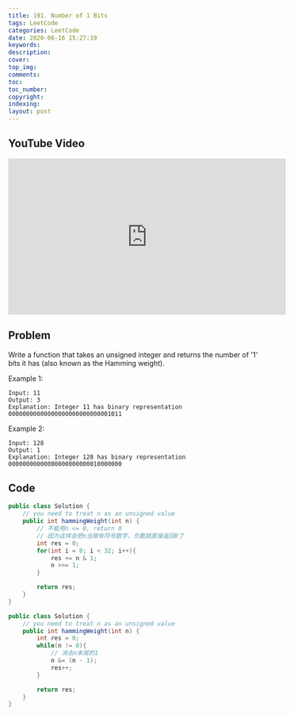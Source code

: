 ```yaml
---
title: 191. Number of 1 Bits
tags: LeetCode
categories: LeetCode
date: 2020-06-16 15:27:19
keywords:
description:
cover:
top_img:
comments:
toc:
toc_number:
copyright:
indexing:
layout: post
---
```


## YouTube Video

<iframe width="560" height="315" src="https://www.youtube.com/embed/0KAuHtVlN9Y" frameborder="0" allow="accelerometer; autoplay; encrypted-media; gyroscope; picture-in-picture" allowfullscreen></iframe>

## Problem

Write a function that takes an unsigned integer and returns the number of '1' bits it has (also known as the Hamming weight).

Example 1:

```
Input: 11
Output: 3
Explanation: Integer 11 has binary representation 00000000000000000000000000001011
```

Example 2:

```
Input: 128
Output: 1
Explanation: Integer 128 has binary representation 00000000000000000000000010000000
```

## Code

```java
public class Solution {
    // you need to treat n as an unsigned value
    public int hammingWeight(int n) {
        // 不能用n <= 0, return 0
        // 因为这样会把n当做有符号数字，负数就直接返回0了
        int res = 0;
        for(int i = 0; i < 32; i++){
            res += n & 1;
            n >>= 1;
        }

        return res;
    }
}
```

```java
public class Solution {
    // you need to treat n as an unsigned value
    public int hammingWeight(int n) {
        int res = 0;
        while(n != 0){
            // 消去n末尾的1
            n &= (n - 1);
            res++;
        }

        return res;
    }
}
```
